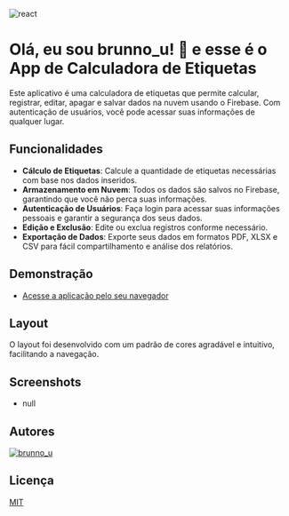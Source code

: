 ![react](https://blogger.googleusercontent.com/img/b/R29vZ2xl/AVvXsEiFB29yxTAxdQ9oQ1SU0KkGPxKUTbs84pPrDbU-LEpqpD2WnT7BvN59N2Yj7aG9GTo7qENprDCm5x_gfoXuJfpeY8-3DwJBOgnj67lYRJmbMFECsh0jttLMbGVVBwnzK6FBCZ6n56GrAoJVkmUsGGSVbXNVUIlVleSNaWfWACqmNqEYAVNw28YPXz3J/s16000/cooltext437858675423365.png)

# Olá, eu sou brunno_u! 👋 e esse é o App de Calculadora de Etiquetas

Este aplicativo é uma calculadora de etiquetas que permite calcular, registrar, editar, apagar e salvar dados na nuvem usando o Firebase. Com autenticação de usuários, você pode acessar suas informações de qualquer lugar.

## Funcionalidades

- **Cálculo de Etiquetas**: Calcule a quantidade de etiquetas necessárias com base nos dados inseridos.
- **Armazenamento em Nuvem**: Todos os dados são salvos no Firebase, garantindo que você não perca suas informações.
- **Autenticação de Usuários**: Faça login para acessar suas informações pessoais e garantir a segurança dos seus dados.
- **Edição e Exclusão**: Edite ou exclua registros conforme necessário.
- **Exportação de Dados**: Exporte seus dados em formatos PDF, XLSX e CSV para fácil compartilhamento e análise dos relatórios.

## Demonstração

- [Acesse a aplicação pelo seu navegador](https://snack.expo.dev/@brunno_u/react-native-app)

## Layout

O layout foi desenvolvido com um padrão de cores agradável e intuitivo, facilitando a navegação.

## Screenshots

- null

## Autores

[![brunno_u](https://img.shields.io/badge/brunno-000?style=for-the-badge&logo=ko-fi&logoColor=white)](https://github.com/brunno_u) 

## Licença

[MIT](https://choosealicense.com/licenses/unlicense/)
